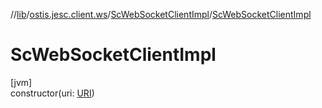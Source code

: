 //[lib](../../../index.md)/[ostis.jesc.client.ws](../index.md)/[ScWebSocketClientImpl](index.md)/[ScWebSocketClientImpl](-sc-web-socket-client-impl.md)

# ScWebSocketClientImpl

[jvm]\
constructor(uri: [URI](https://docs.oracle.com/javase/8/docs/api/java/net/URI.html))
